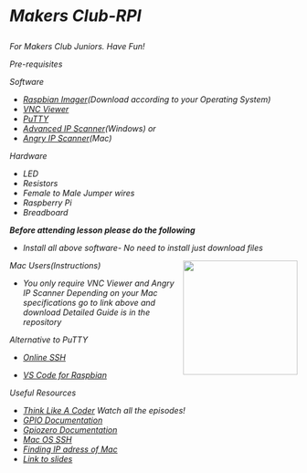 ***<h1>Makers Club-RPI***



<h6>For Makers Club Juniors. Have Fun!

Pre-requisites

Software
- [Raspbian Imager](https://www.raspberrypi.org/downloads/)(Download according to your Operating System)
- [VNC Viewer](https://www.realvnc.com/en/connect/download/viewer/)
- [PuTTY](https://www.chiark.greenend.org.uk/~sgtatham/putty/latest.html)
- [Advanced IP Scanner](https://www.advanced-ip-scanner.com/)(Windows)
or 
- [Angry IP Scanner](https://angryip.org/download/#mac)(Mac)


Hardware
- LED
- Resistors
- Female to Male Jumper wires
- Raspberry Pi
- Breadboard

**Before attending lesson please do the following**
- Install all above software- No need to install just download files

<img src="https://www.raspberrypi.org/app/uploads/2011/10/Raspi-PGB001.png" align="right" width="200">



Mac Users(Instructions)
- You only require VNC Viewer and Angry IP Scanner
Depending on your Mac specifications go to link above and download
Detailed Guide is in the repository


Alternative to PuTTY
- [Online SSH](https://webssh.de/)

- [VS Code for Raspbian](https://pimylifeup.com/raspberry-pi-visual-studio-code/)


Useful Resources
- [Think Like A Coder](https://ed.ted.com/lessons/the-prison-break-think-like-a-coder-ep-1) Watch all the episodes!
- [GPIO Documentation](https://www.raspberrypi.org/documentation/usage/gpio/)
- [Gpiozero Documentation](https://gpiozero.readthedocs.io/en/stable/index.html)
- [Mac OS SSH](https://www.servermania.com/kb/articles/ssh-mac/)
- [Finding IP adress of Mac](https://blog.pcrisk.com/mac/12377-how-to-find-out-your-ip-address-on-mac)
- [Link to slides](https://docs.google.com/presentation/d/1u59qhlNsH2ktCU0Sts2DbvWoZSxH8yJllkBMlwvz2us/edit?usp=sharing)

